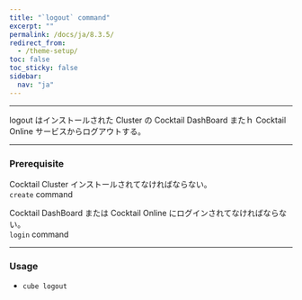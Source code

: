```yaml
---
title: "`logout` command"
excerpt: ""
permalink: /docs/ja/8.3.5/
redirect_from:
  - /theme-setup/
toc: false
toc_sticky: false
sidebar:
  nav: "ja"
---
```


---
logout はインストールされた Cluster の Cocktail DashBoard またｈ Cocktail Online サービスからログアウトする。

---

### Prerequisite
Cocktail Cluster インストールされてなければならない。  
`create` command 

Cocktail DashBoard または Cocktail Online にログインされてなければならない。  
`login` command 

----
### Usage

* `cube logout`

